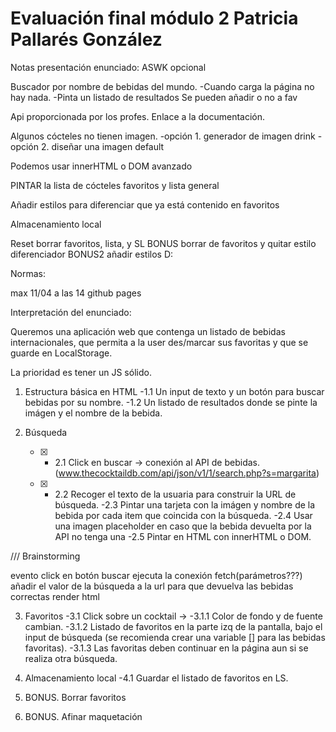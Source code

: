 # Evaluación final módulo 2 Patricia Pallarés González

Notas presentación enunciado:
ASWK opcional

Buscador por nombre de bebidas del mundo.
-Cuando carga la página no hay nada.
-Pinta un listado de resultados
Se pueden añadir o no a fav

Api proporcionada por los profes. Enlace a la documentación. 

Algunos cócteles no tienen imagen. 
-opción 1. generador de imagen drink
-opción 2. diseñar una imagen default 

Podemos usar innerHTML o DOM avanzado

PINTAR la lista de cócteles favoritos y lista general

Añadir estilos para diferenciar que ya está contenido en favoritos

Almacenamiento local 

Reset borrar favoritos, lista, y SL
BONUS borrar de favoritos y quitar estilo diferenciador
BONUS2 añadir estilos D:

Normas:

max 11/04 a las 14
github pages 


Interpretación del enunciado:

Queremos una aplicación web que contenga un listado de bebidas internacionales, que permita a la user des/marcar sus favoritas y que se guarde en LocalStorage.

La prioridad es tener un JS sólido.

1. Estructura básica en HTML
   -1.1 Un input de texto y un botón para buscar bebidas por su nombre.
   -1.2 Un listado de resultados donde se pinte la imágen y el nombre de la bebida.

2. Búsqueda
   - [x] - 2.1 Click en buscar -> conexión al API de bebidas.
   (www.thecocktaildb.com/api/json/v1/1/search.php?s=margarita)
   - [x] - 2.2 Recoger el texto de la usuaria para construir la URL de búsqueda.
   -2.3 Pintar una tarjeta con la imágen y nombre de la bebida por cada item que coincida con la búsqueda.
   -2.4 Usar una imagen placeholder en caso que la bebida devuelta por la API no tenga una 
   -2.5 Pintar en HTML con innerHTML o DOM.

/// Brainstorming

evento click en botón buscar
   ejecuta la conexión fetch(parámetros???)
   añadir el valor de la búsqueda a la url para que devuelva las bebidas correctas
   render html




3. Favoritos
   -3.1 Click sobre un cocktail -> 
      -3.1.1 Color de fondo y de fuente cambian.
      -3.1.2 Listado de favoritos en la parte izq de la pantalla, bajo el input de búsqueda (se recomienda crear una variable [] para las bebidas favoritas).
      -3.1.3 Las favoritas deben continuar en la página aun si se realiza otra búsqueda.

4. Almacenamiento local
   -4.1 Guardar el listado de favoritos en LS.

5. BONUS. Borrar favoritos
6. BONUS. Afinar maquetación